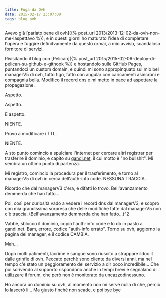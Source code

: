 ```yaml
---
title: Fuga da Ovh
date: 2015-02-17 23:07:00
tags: blog ovh
---
```


Avevo già [parlato bene di ovh]({% post_url 2013/2013-12-02-da-ovh-non-me-laspettavo %}), e in questi giorni ho maturato l'idea di completare l'opera e fuggire definitvamente da questo ormai, a mio avviso, scandaloso fornitore di servizi.

Rivisitando il blog con [Pelican]({% post_url 2015/2015-02-06-deploy-di-pelican-su-github-e-githook %}) e hostandolo sulle GitHub Pages, puntandoci un custom domain, e quindi mi sono appropinquato sul mio bel managerV5 di ovh, tutto figo, fatto con angular con caricamenti asincroni e compagnia bella.
Modifico il record dns e mi metto in pace ad aspettare la propagazione.

Aspetto.

Aspetto.

E aspetto.

NIENTE.

Provo a modificare i TTL.

NIENTE.

A sto punto comincio a spulciare l'internet per cercare altri registrar per trasferire il dominio, e capito su [gandi.net](https://gandi.net), il cui motto è "no bullshit".
Mi sembra un ottimo punto di partenza.

Mi registro, comincio la procedura per il trasferimento, e torno al managerV5 di ovh in cerca dell'auth-info code.
NESSUNA TRACCIA.

Ricordo che dal managerV3 c'era, e difatti lo trovo.
Bell'avanzamento demmerda che han fatto...

Poi, così per curiosità vado a vedere i record dns dal managerV3, e scopro con mia grandissima sorpresa che delle modifiche fatte dal managerV5 non c'è traccia.
(Bell'avanzamento demmerda che han fatto...)^2

Vabbè, sblocco il dominio, copio l'auth-info code e lo dò in pasto a gandi.net.
Bam, errore, codice "auth-info errato".
Torno su ovh, aggiorno la pagina del manager, e il codice CAMBIA.

Mah...

Dopo molti patimenti, lacrime e sangue sono riuscito a strappare ildoc.it dalle grinfie di ovh.
Peccato perchè sono cliente da diversi anni, ma nel tempo c'è stato un peggioramento del servizio a dir poco incredibile...
Che poi scrivendo al supporto rispondono anche in tempi brevi e segnalano di utilizzare il forum, che però non è monitorato da uncazzodinessuno.

Ho ancora un dominio su ovh, al momento non mi serve nulla di che, perciò lo lascerò li...
Ma giusto finchè non scade, e poi bye bye
